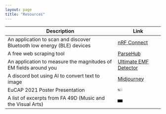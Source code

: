 ```yaml
---
layout: page
title: "Resources"
---
```


<!-- {% raw %}{% seo %}{% endraw %}
 -->
  
 <head>
</head>

<!-- Google tag (gtag.js) -->
<script async src="https://www.googletagmanager.com/gtag/js?id=G-TTC6RSBSSV"></script>
<script>
  window.dataLayer = window.dataLayer || [];
  function gtag(){dataLayer.push(arguments);}
  gtag('js', new Date());
  gtag('config', 'G-TTC6RSBSSV');
</script>

<!-- # Some Apps
## Useful
* [nRF Connect (Scanner for BLE devices)](https://play.google.com/store/apps/details?id=no.nordicsemi.android.mcp&hl=tr&gl=US)
* [ParseHub (Free web scraping tool)](https://www.parsehub.com/)
## Interesting
* [Ultimate EMF Detector](https://play.google.com/store/apps/details?id=com.mreprogramming.ultimateemfdetector&hl=tr&gl=US) 
* [Midjourney (Text to AI generated image)](https://www.midjourney.com/home/)

 
# Youtube Links
## Academic
{% include embed.html url="https://www.youtube.com/embed/ivT4r4EqRKQ" %}
## A list of excerpts from FA 49D (Music and the Visual Arts)
{% include embed.html url="https://www.youtube.com/embed/videoseries?list=PLy_w9_hh-bC0twUliXaUUJExZqmtse6Pq" %} -->

| Description       | Link      |
|------------------|------------------|
| An application to scan and discover Bluetooth low energy (BLE) devices | [nRF Connect](https://play.google.com/store/apps/details?id=no.nordicsemi.android.mcp&hl=tr&gl=US) 
| A free web scraping tool | [ParseHub](https://www.parsehub.com/)
| An application to measure the magnitudes of EM fields around you | [Ultimate EMF Detector](https://play.google.com/store/apps/details?id=com.mreprogramming.ultimateemfdetector&hl=tr&gl=US) 
| A discord bot using AI to convert text to image | [Midjourney](https://www.midjourney.com/home/) 
|EuCAP 2021 Poster Presentation | <iframe width="16" height="9" src="https://www.youtube.com/embed/ivT4r4EqRKQ" title="YouTube video player" frameborder="0" allow="accelerometer; autoplay; clipboard-write; encrypted-media; gyroscope; picture-in-picture" allowfullscreen></iframe> 
|A list of excerpts from FA 49D (Music and the Visual Arts) | <video width="16" height="9" controls> <source src="[Video.mp4](https://www.youtube.com/embed/videoseries?list=PLy_w9_hh-bC0twUliXaUUJExZqmtse6Pq)" type="video/art"> </video>

